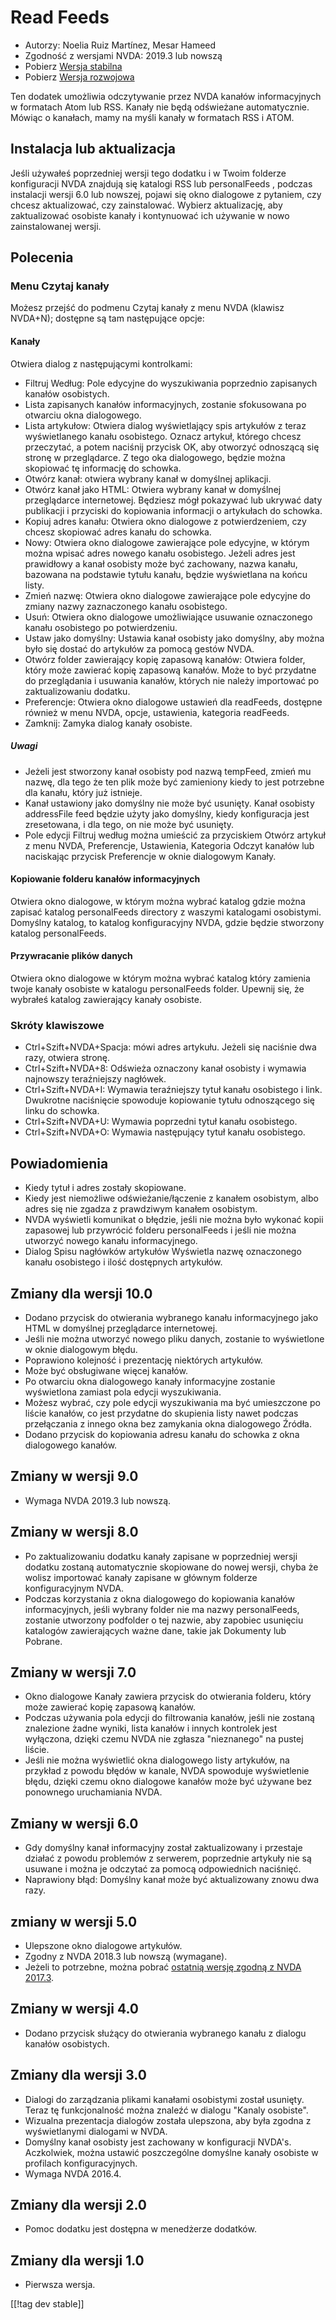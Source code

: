 # Read Feeds #

* Autorzy: Noelia Ruiz Martínez, Mesar Hameed
* Zgodność z wersjami NVDA: 2019.3 lub nowszą
* Pobierz [Wersja stabilna][1]
* Pobierz [Wersja rozwojowa][2]


Ten dodatek umożliwia odczytywanie przez NVDA kanałów informacyjnych w
formatach Atom lub RSS.  Kanały nie będą odświeżane automatycznie.  Mówiąc o
kanałach, mamy na myśli kanały w formatach RSS i ATOM.

## Instalacja lub aktualizacja ##

Jeśli używałeś poprzedniej wersji tego dodatku i w Twoim folderze
konfiguracji NVDA znajdują się katalogi RSS lub personalFeeds , podczas
instalacji wersji 6.0 lub nowszej, pojawi się okno dialogowe z pytaniem, czy
chcesz aktualizować, czy zainstalować.  Wybierz aktualizację, aby
zaktualizować osobiste kanały i kontynuować ich używanie w nowo
zainstalowanej wersji.

## Polecenia ##

### Menu Czytaj kanały ###

Możesz przejść do podmenu Czytaj kanały z menu NVDA (klawisz NVDA+N);
dostępne są tam następujące opcje:

#### Kanały ####

Otwiera dialog z następującymi kontrolkami:

* Filtruj Według: Pole edycyjne do wyszukiwania poprzednio zapisanych
  kanałów osobistych.
* Lista zapisanych kanałów informacyjnych, zostanie sfokusowana po otwarciu
  okna dialogowego.
* Lista artykułow: Otwiera dialog wyświetlający spis artykułów z teraz
  wyświetlanego kanału osobistego. Oznacz artykuł, którego chcesz
  przeczytać, a potem naciśnij przycisk OK, aby otworzyć odnoszącą się
  stronę w przeglądarce. Z tego oka dialogowego, będzie można skopiować tę
  informację do schowka.
* Otwórz kanał: otwiera wybrany kanał w domyślnej aplikacji.
* Otwórz kanał jako HTML: Otwiera wybrany kanał w domyślnej przeglądarce
  internetowej. Będziesz mógł pokazywać lub ukrywać daty publikacji i
  przyciski do kopiowania informacji o artykułach do schowka.
* Kopiuj adres kanału: Otwiera okno dialogowe z potwierdzeniem, czy chcesz
  skopiować adres kanału do schowka.
* Nowy: Otwiera okno dialogowe zawierające pole edycyjne, w którym można
  wpisać adres nowego kanału osobistego. Jeżeli adres jest prawidłowy a
  kanał osobisty może być zachowany, nazwa kanału, bazowana na podstawie
  tytułu kanału, będzie wyświetlana na końcu listy.
* Zmień nazwę: Otwiera okno dialogowe zawierające pole edycyjne do zmiany
  nazwy zaznaczonego kanału osobistego.
* Usuń: Otwiera okno dialogowe umożliwiające  usuwanie oznaczonego kanału
  osobistego po potwierdzeniu.
* Ustaw jako domyślny: Ustawia kanał osobisty jako domyślny, aby można było
  się dostać do artykułów za pomocą gestów NVDA.
* Otwórz folder zawierający kopię zapasową kanałów: Otwiera folder, który
  może zawierać kopię zapasową kanałów. Może to być przydatne do
  przeglądania i usuwania kanałów, których nie należy importować po
  zaktualizowaniu dodatku.
* Preferencje: Otwiera okno dialogowe ustawień dla readFeeds, dostępne
  również w menu NVDA, opcje, ustawienia, kategoria readFeeds.
* Zamknij: Zamyka dialog kanały osobiste.

##### Uwagi #####

* Jeżeli jest stworzony kanał osobisty pod nazwą tempFeed, zmień mu nazwę,
  dla tego że ten plik może być zamieniony kiedy to jest potrzebne dla
  kanału, który już istnieje.
* Kanał ustawiony jako domyślny nie może być usunięty. Kanał osobisty
  addressFile feed będzie użyty jako domyślny, kiedy konfiguracja jest
  zresetowana, i dla tego, on nie może być usunięty.
* Pole edycji Filtruj według można umieścić za przyciskiem Otwórz artykuł z
  menu NVDA, Preferencje, Ustawienia, Kategoria Odczyt kanałów lub
  naciskając przycisk Preferencje w oknie dialogowym Kanały.

#### Kopiowanie folderu kanałów informacyjnych ####

Otwiera okno dialogowe, w którym można wybrać katalog gdzie można zapisać
katalog personalFeeds directory z waszymi katalogami osobistymi. Domyślny
katalog, to katalog konfiguracyjny NVDA, gdzie będzie stworzony katalog
personalFeeds.

#### Przywracanie plików danych ####

Otwiera okno dialogowe w którym można wybrać katalog który zamienia twoje
kanały osobiste w katalogu personalFeeds folder. Upewnij się, że wybrałeś
katalog zawierający kanały osobiste.

### Skróty klawiszowe ###

* Ctrl+Szift+NVDA+Spacja: mówi adres artykułu. Jeżeli się naciśnie dwa razy,
  otwiera stronę.
* Ctrl+Szift+NVDA+8: Odświeża oznaczony kanał osobisty i wymawia najnowszy
  teraźniejszy nagłówek.
* Ctrl+Szift+NVDA+I: Wymawia teraźniejszy tytuł kanału osobistego i
  link. Dwukrotne naciśnięcie spowoduje kopiowanie tytułu odnoszącego się
  linku do schowka.
* Ctrl+Szift+NVDA+U: Wymawia poprzedni tytuł kanału osobistego.
* Ctrl+Szift+NVDA+O: Wymawia następujący tytuł kanału osobistego.

## Powiadomienia ##

* Kiedy tytuł i adres zostały skopiowane.
* Kiedy jest niemożliwe odświeżanie/łączenie z kanałem osobistym, albo adres
  się nie zgadza z prawdziwym kanałem osobistym.
* NVDA wyświetli komunikat o błędzie, jeśli nie można było wykonać kopii
  zapasowej lub przywrócić folderu personalFeeds i jeśli nie można utworzyć
  nowego kanału informacyjnego.
* Dialog Spisu nagłówków artykułów Wyświetla nazwę oznaczonego kanału
  osobistego i ilość dostępnych artykułów.

## Zmiany dla wersji 10.0 ##

* Dodano przycisk do otwierania wybranego kanału informacyjnego jako HTML w
  domyślnej przeglądarce internetowej.
* Jeśli nie można utworzyć nowego pliku danych, zostanie to wyświetlone w
  oknie dialogowym błędu.
* Poprawiono kolejność i prezentację niektórych artykułów.
* Może być obsługiwane więcej kanałów.
* Po otwarciu okna dialogowego kanały informacyjne zostanie wyświetlona
  zamiast pola edycji wyszukiwania.
* Możesz wybrać, czy pole edycji wyszukiwania ma być umieszczone po liście
  kanałów, co jest przydatne do skupienia listy nawet podczas przełączania z
  innego okna bez zamykania okna dialogowego Źródła.
* Dodano przycisk do kopiowania adresu kanału do schowka z okna dialogowego
  kanałów.

## Zmiany w wersji 9.0 ##

* Wymaga NVDA 2019.3 lub nowszą.

## Zmiany w wersji 8.0 ##

* Po zaktualizowaniu dodatku kanały zapisane w poprzedniej wersji dodatku
  zostaną automatycznie skopiowane do nowej wersji, chyba że wolisz
  importować kanały zapisane w głównym folderze konfiguracyjnym NVDA.
* Podczas korzystania z okna dialogowego do kopiowania kanałów
  informacyjnych, jeśli wybrany folder nie ma nazwy personalFeeds, zostanie
  utworzony podfolder o tej nazwie, aby zapobiec usunięciu katalogów
  zawierających ważne dane, takie jak Dokumenty lub Pobrane.

## Zmiany w wersji 7.0 ##

* Okno dialogowe Kanały zawiera przycisk do otwierania folderu, który może
  zawierać kopię zapasową kanałów.
* Podczas używania pola edycji do filtrowania kanałów, jeśli nie zostaną
  znalezione żadne wyniki, lista kanałów i innych kontrolek jest wyłączona,
  dzięki czemu NVDA nie zgłasza "nieznanego" na pustej liście.
* Jeśli nie można wyświetlić okna dialogowego listy artykułów, na przykład z
  powodu błędów w kanale, NVDA spowoduje wyświetlenie błędu, dzięki czemu
  okno dialogowe kanałów może być używane bez ponownego uruchamiania NVDA.

## Zmiany w wersji 6.0 ##

* Gdy domyślny kanał informacyjny został zaktualizowany i przestaje działać
  z powodu problemów z serwerem, poprzednie artykuły nie są usuwane i można
  je odczytać za pomocą odpowiednich naciśnięć.
* Naprawiony błąd: Domyślny kanał może być aktualizowany znowu dwa razy.

## zmiany w wersji 5.0 ##

* Ulepszone okno dialogowe artykułów.
* Zgodny z NVDA 2018.3 lub nowszą (wymagane).
* Jeżeli to potrzebne, można pobrać [ostatnią wersję zgodną z NVDA
  2017.3][3].

## Zmiany w wersji 4.0 ##

* Dodano przycisk służący do otwierania wybranego kanału z dialogu kanałów
  osobistych.

## Zmiany dla wersji 3.0 ##

* Dialogi do zarządzania plikami kanałami osobistymi został usunięty. Teraz
  tę funkcjonalność można znaleźć w dialogu "Kanaly osobiste".
* Wizualna prezentacja dialogów została ulepszona, aby była zgodna z
  wyświetlanymi dialogami w NVDA.
* Domyślny kanał osobisty jest zachowany w konfiguracji NVDA's. Aczkolwiek,
  można ustawić poszczególne domyślne kanały osobiste w profilach
  konfiguracyjnych.
* Wymaga NVDA 2016.4.

## Zmiany dla wersji 2.0 ##

* Pomoc dodatku jest dostępna w menedżerze dodatków.

## Zmiany dla wersji 1.0 ##

* Pierwsza wersja.

[[!tag dev stable]]

[1]: https://addons.nvda-project.org/files/get.php?file=rf

[2]: https://addons.nvda-project.org/files/get.php?file=rf-dev

[3]: https://addons.nvda-project.org/files/get.php?file=rf-o
